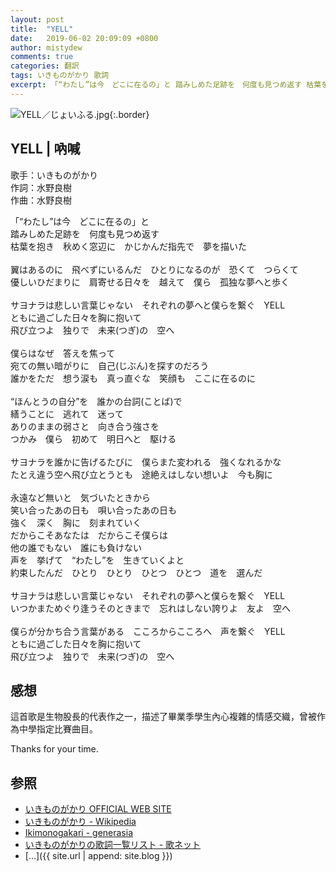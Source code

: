 ```yaml
---
layout: post
title:  "YELL"
date:   2019-06-02 20:09:09 +0800
author: mistydew
comments: true
categories: 翻訳
tags: いきものがかり 歌詞
excerpt: 「“わたし”は今　どこに在るの」と 踏みしめた足跡を　何度も見つめ返す 枯葉を抱き　秋めく窓辺に　かじかんだ指先で　夢を描いた
---
```

![YELL／じょいふる.jpg](https://raw.githubusercontent.com/mistydew/misc/master/cover/YELL／じょいふる.jpg){:.border}

## YELL | 吶喊

歌手：いきものがかり<br>
作詞：水野良樹<br>
作曲：水野良樹

「“わたし”は今　どこに在るの」と<br>
踏みしめた足跡を　何度も見つめ返す<br>
枯葉を抱き　秋めく窓辺に　かじかんだ指先で　夢を描いた<br>
<br>
翼はあるのに　飛べずにいるんだ　ひとりになるのが　恐くて　つらくて<br>
優しいひだまりに　肩寄せる日々を　越えて　僕ら　孤独な夢へと歩く<br>
<br>
サヨナラは悲しい言葉じゃない　それぞれの夢へと僕らを繋ぐ　YELL<br>
ともに過ごした日々を胸に抱いて<br>
飛び立つよ　独りで　未来(つぎ)の　空へ<br>
<br>
僕らはなぜ　答えを焦って<br>
宛ての無い暗がりに　自己(じぶん)を探すのだろう<br>
誰かをただ　想う涙も　真っ直ぐな　笑顔も　ここに在るのに<br>
<br>
“ほんとうの自分”を　誰かの台詞(ことば)で<br>
繕うことに　逃れて　迷って<br>
ありのままの弱さと　向き合う強さを<br>
つかみ　僕ら　初めて　明日へと　駆ける<br>
<br>
サヨナラを誰かに告げるたびに　僕らまた変われる　強くなれるかな<br>
たとえ違う空へ飛び立とうとも　途絶えはしない想いよ　今も胸に<br>
<br>
永遠など無いと　気づいたときから<br>
笑い合ったあの日も　唄い合ったあの日も<br>
強く　深く　胸に　刻まれていく<br>
だからこそあなたは　だからこそ僕らは<br>
他の誰でもない　誰にも負けない<br>
声を　挙げて　“わたし”を　生きていくよと<br>
約束したんだ　ひとり　ひとり　ひとつ　ひとつ　道を　選んだ<br>
<br>
サヨナラは悲しい言葉じゃない　それぞれの夢へと僕らを繋ぐ　YELL<br>
いつかまためぐり逢うそのときまで　忘れはしない誇りよ　友よ　空へ<br>
<br>
僕らが分かち合う言葉がある　こころからこころへ　声を繋ぐ　YELL<br>
ともに過ごした日々を胸に抱いて<br>
飛び立つよ　独りで　未来(つぎ)の　空へ

## 感想

這首歌是生物股長的代表作之一，描述了畢業季學生內心複雜的情感交織，曾被作為中學指定比賽曲目。

Thanks for your time.

## 参照
* [いきものがかり OFFICIAL WEB SITE](https://ikimonogakari.com)
* [いきものがかり - Wikipedia](https://ja.wikipedia.org/wiki/いきものがかり)
* [Ikimonogakari - generasia](https://www.generasia.com/wiki/Ikimonogakari)
* [いきものがかりの歌詞一覧リスト - 歌ネット](https://www.uta-net.com/artist/5580)
* [...]({{ site.url | append: site.blog }})
